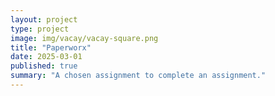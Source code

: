 ```yaml
---
layout: project
type: project
image: img/vacay/vacay-square.png
title: "Paperworx"
date: 2025-03-01
published: true
summary: "A chosen assignment to complete an assignment."
---
```


